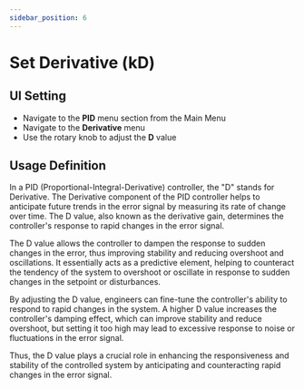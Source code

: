 ```yaml
---
sidebar_position: 6
---
```


# Set Derivative (kD)

## UI Setting

- Navigate to the **PID** menu section from the Main Menu
- Navigate to the **Derivative** menu
- Use the rotary knob to adjust the **D** value

## Usage Definition

In a PID (Proportional-Integral-Derivative) controller, the "D" stands for Derivative. The Derivative component of the PID controller helps to anticipate future trends in the error signal by measuring its rate of change over time. The D value, also known as the derivative gain, determines the controller's response to rapid changes in the error signal.

The D value allows the controller to dampen the response to sudden changes in the error, thus improving stability and reducing overshoot and oscillations. It essentially acts as a predictive element, helping to counteract the tendency of the system to overshoot or oscillate in response to sudden changes in the setpoint or disturbances.

By adjusting the D value, engineers can fine-tune the controller's ability to respond to rapid changes in the system. A higher D value increases the controller's damping effect, which can improve stability and reduce overshoot, but setting it too high may lead to excessive response to noise or fluctuations in the error signal.

Thus, the D value plays a crucial role in enhancing the responsiveness and stability of the controlled system by anticipating and counteracting rapid changes in the error signal.